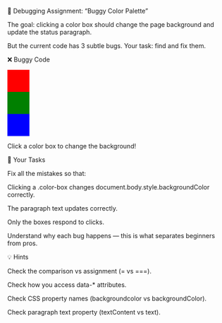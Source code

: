 🧩 Debugging Assignment: “Buggy Color Palette”

The goal: clicking a color box should change the page background and update the status paragraph.

But the current code has 3 subtle bugs. Your task: find and fix them.

❌ Buggy Code
<div id="palette">
  <div class="color-box" data-color="red" style="width:50px;height:50px;background:red;"></div>
  <div class="color-box" data-color="green" style="width:50px;height:50px;background:green;"></div>
  <div class="color-box" data-color="blue" style="width:50px;height:50px;background:blue;"></div>
</div>

<p id="status">Click a color box to change the background!</p>

<script>
const palette = document.querySelector("#palette");
const status = document.querySelector("#status");

palette.addEventListener("click", function(e) {
    if(e.target.className = "color-box") {
        const color = e.target.data-color;
        document.body.style.backgroundcolor = color;
        status.text = "Background changed to " + color;
    }
});
</script>

🎯 Your Tasks

Fix all the mistakes so that:

Clicking a .color-box changes document.body.style.backgroundColor correctly.

The paragraph text updates correctly.

Only the boxes respond to clicks.

Understand why each bug happens — this is what separates beginners from pros.

💡 Hints

Check the comparison vs assignment (= vs ===).

Check how you access data-* attributes.

Check CSS property names (backgroundcolor vs backgroundColor).

Check paragraph text property (textContent vs text).